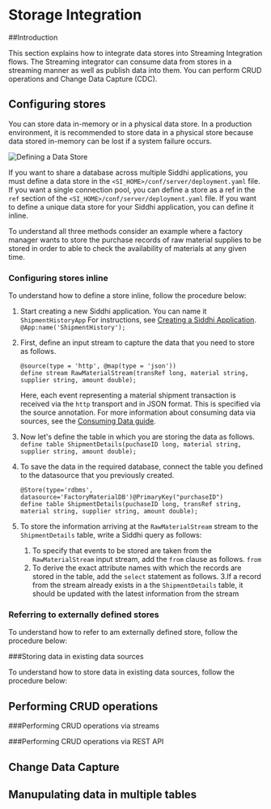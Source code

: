 # Storage Integration

##Introduction

This section explains how to integrate data stores into Streaming Integration flows. The Streaming integrator can consume
 data from stores in a streaming manner as well as publish data into them. You can perform CRUD operations and Change Data Capture (CDC).
 
## Configuring stores

You can store data in-memory or in a physical data store. In a production environment, it is recommended to store data in a physical store because data stored in-memory can be lost if a system failure occurs.
 
![Defining a Data Store](../../images/storage-integration/defining-stores.png)

If you want to share a database across multiple Siddhi applications, you must define a data store in the `<SI_HOME>/conf/server/deployment.yaml` 
file. If you want a single connection pool, you can define a store as a ref in the `ref` section of the `<SI_HOME>/conf/server/deployment.yaml` file. If you want to define a unique data store for your Siddhi application, you can define it inline.

To understand all three methods consider an example where a factory manager wants to store the purchase records of raw 
material supplies to be stored in order to able to check the availability of materials at any given time.
### Configuring stores inline

To understand how to define a store inline, follow the procedure below:

1. Start creating a new Siddhi application. You can name it `ShipmentHistoryApp` For instructions, see [Creating a Siddhi Application](../develop/creating-a-Siddhi-Application.md).
   `@App:name('ShipmentHistory');`
   
2. First, define an input stream to capture the data that you need to store as follows.

    ```
    @source(type = 'http', @map(type = 'json'))
    define stream RawMaterialStream(transRef long, material string, supplier string, amount double);

    ```
    
    Here, each event representing a material shipment transaction is received via the `http` transport and in JSON format. This is specified via the source annotation. For more information about consuming data via sources, see the [Consuming Data guide](consuming-messages.md).
    
3. Now let's define the table in which you are storing the data as follows.
    `define table ShipmentDetails(puchaseID long, material string, supplier string, amount double);`
    
4. To save the data in the required database, connect the table you defined to the datasource that you previously created.
    ```
    @Store(type='rdbms', datasource='FactoryMaterialDB')@PrimaryKey("purchaseID")
    define table ShipmentDetails(puchaseID long, transRef string, material string, supplier string, amount double);
    ```
    
5. To store the information arriving at the `RawMaterialStream` stream to the `ShipmentDetails` table, write a Siddhi query as follows:
    1. To specify that events to be stored are taken from the `RawMaterialStream` input stream, add the `from` clause as follows.
        `from `
    2. To derive the exact attribute names with which the records are stored in the table, add the `select` statement as follows.
    3.If a record from the stream already exists in a the `ShipmentDetails` table, it should be updated with the latest information from the stream

### Referring to externally defined stores

To understand how to refer to am externally defined store, follow the procedure below:


###Storing data in existing data sources

To understand how to store data in existing data sources, follow the procedure below:

## Performing CRUD operations

###Performing CRUD operations via streams

###Performing CRUD operations via REST API


## Change Data Capture

## Manupulating data in multiple tables



